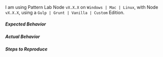 <!-- before posting an issue, try chatting on https://gitter.im/pattern-lab/node -->

<!-- before posting an issue, verify you are running at least Node 12.12.x -->

I am using Pattern Lab Node `vX.X.X` on `Windows | Mac | Linux`, with Node `vX.X.X`, using a `Gulp | Grunt | Vanilla | Custom` Edition.

##### Expected Behavior

##### Actual Behavior

##### Steps to Reproduce
